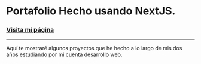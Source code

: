 # Portafolio Hecho usando NextJS.

### [Visita mi página](ignfed.vercel.app)
---
Aquí te mostraré algunos proyectos que he hecho a lo largo de mis dos años estudiando por mi cuenta desarrollo web.
